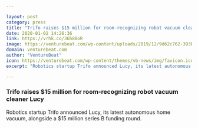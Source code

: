 ```yaml
---

layout: post
category: press
title: "Trifo raises $15 million for room-recognizing robot vacuum cleaner Lucy"
date: 2020-01-02 14:26:36
link: https://vrhk.co/36h8BoR
image: https://venturebeat.com/wp-content/uploads/2019/12/9d62c762-393b-4a39-aad6-023fdd80c6d2-e1577721017172.png?w=1200&strip=all
domain: venturebeat.com
author: "VentureBeat"
icon: https://venturebeat.com/wp-content/themes/vb-news/img/favicon.ico
excerpt: "Robotics startup Trifo announced Lucy, its latest autonomous home vacuum, alongside a $15 million series B funding round."

---
```


### Trifo raises $15 million for room-recognizing robot vacuum cleaner Lucy

Robotics startup Trifo announced Lucy, its latest autonomous home vacuum, alongside a $15 million series B funding round.